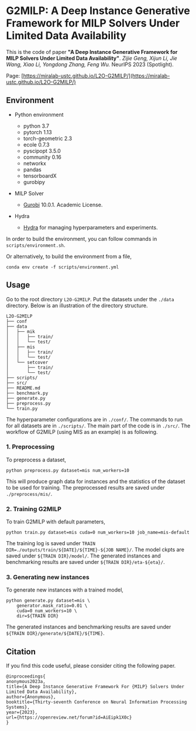 # G2MILP: A Deep Instance Generative Framework for MILP Solvers Under Limited Data Availability

This is the code of paper **"A Deep Instance Generative Framework for MILP Solvers Under Limited Data Availability"**. *Zijie Geng, Xijun Li, Jie Wang, Xiao Li, Yongdong Zhang, Feng Wu.* NeurIPS 2023 (Spotlight). 

Page: [https://miralab-ustc.github.io/L2O-G2MILP/](https://miralab-ustc.github.io/L2O-G2MILP/)

## Environment
- Python environment
    - python 3.7
    - pytorch 1.13
    - torch-geometric 2.3
    - ecole 0.7.3
    - pyscipopt 3.5.0
    - community 0.16
    - networkx
    - pandas
    - tensorboardX
    - gurobipy

- MILP Solver
    - [Gurobi](https://www.gurobi.com/) 10.0.1. Academic License.

- Hydra
    - [Hydra](https://hydra.cc/docs/intro/) for managing hyperparameters and experiments.


In order to build the environment, you can follow commands in `scripts/environment.sh`.

Or alternatively, to build the environment from a file,
```
conda env create -f scripts/environment.yml
```

## Usage

Go to the root directory `L2O-G2MILP`. Put the datasets under the `./data` directory. Below is an illustration of the directory structure.
```
L2O-G2MILP
├── conf
├── data
│   ├── mik
│   │   ├── train/
│   │   └── test/
│   ├── mis
│   │   ├── train/
│   │   └── test/
│   └── setcover
│       ├── train/
│       └── test/
├── scripts/
├── src/
├── README.md
├── benchmark.py
├── generate.py
├── preprocess.py
└── train.py
```

The hyperparameter configurations are in `./conf/`.
The commands to run for all datasets are in `./scripts/`.
The main part of the code is in `./src/`.
The workflow of G2MILP (using MIS as an example) is as following.

### 1. Preprocessing

To preprocess a dataset,
```
python preprocess.py dataset=mis num_workers=10
```
This will produce graph data for instances and the statistics of the dataset to be used for training. The preprocessed results are saved under `./preprocess/mis/`. 

### 2. Training **G2MILP**

To train G2MILP with default parameters,
```
python train.py dataset=mis cuda=0 num_workers=10 job_name=mis-default
```
The training log is saved under `TRAIN DIR=./outputs/train/${DATE}/${TIME}-${JOB NAME}/`. The model ckpts are saved under `${TRAIN DIR}/model/`. The generated instances and benchmarking results are saved under `${TRAIN DIR}/eta-${eta}/`.

### 3. Generating new instances

To generate new instances with a trained model,
```
python generate.py dataset=mis \
    generator.mask_ratio=0.01 \
    cuda=0 num_workers=10 \
    dir=${TRAIN DIR}
```
The generated instances and benchmarking results are saved under `${TRAIN DIR}/generate/${DATE}/${TIME}`.

## Citation
If you find this code useful, please consider citing the following paper.
```
@inproceedings{
anonymous2023a,
title={A Deep Instance Generative Framework For {MILP} Solvers Under Limited Data Availability},
author={Anonymous},
booktitle={Thirty-seventh Conference on Neural Information Processing Systems},
year={2023},
url={https://openreview.net/forum?id=AiEipk1X0c}
}
```
